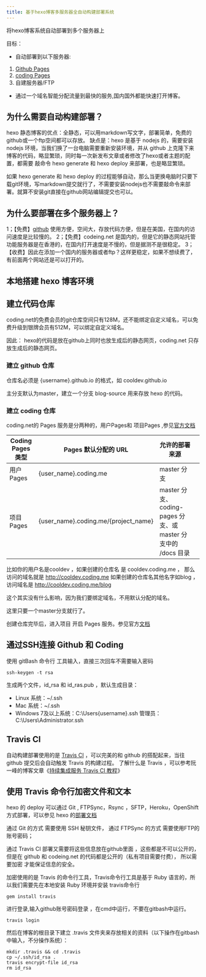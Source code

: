 ```yaml
---
title: 基于hexo博客多服务器全自动构建部署系统
---
```


将hexo博客系统自动部署到多个服务器上

目标：

 - 自动部署到以下服务器:

 1. [Github Pages][1] 
 2. [coding Pages][2]
 3.  自建服务器/FTP


- 通过一个域名智能分配流量到最快的服务,国内国外都能快速打开博客。


## 为什么需要自动构建部署？

hexo 静态博客的优点：全静态，可以用markdown写文字，部署简单，免费的github或一个ftp空间都可以存放。
缺点是：hexo 是基于 nodejs 的，需要安装 nodejs 环境，当我们换了一台电脑需要重新安装环境，并从 github 上克隆下来 博客的代码，略显繁琐，同时每一次新发布文章或者修改了hexo或者主题的配置，都需要 敲命令 hexo generate 和 hexo deploy 来部署，也是略显繁琐。

如果 hexo generate  和 hexo deploy 的过程能够自动，那么当更换电脑时只要下载git环境，写markdown提交就行了，不需要安装nodejs也不需要敲命令来部署。就算不安装git直接在github网站编辑提交也可以。

## 为什么要部署在多个服务器上？

1；【免费】[github][3] 使用方便，空间大，存放代码方便，但是在美国，在国内的访问速度是比较慢的。
2；【免费】codeing.net 是国内的，但是它的静态网站托管功能服务器是在香港的，在国内打开速度是不慢的，但是据测不是很稳定。
3；【收费】因此在添加一个国内的服务器或者ftp？这样更稳定，如果不想续费了，有前面两个网站还是可以打开的。

## 本地搭建 hexo 博客环境



## 建立代码仓库
coding.net的免费会员的git仓库空间只有128M，还不能绑定自定义域名，可以免费升级到银牌会员有512M，可以绑定自定义域名。

因此：
hexo的代码是放在github上同时也放生成后的静态网页，coding.net 只存放生成后的静态网页。

### 建立 github 仓库

仓库名必须是 {username}.github.io 的格式，如 cooldev.github.io

主分支默认为master，建立一个分支 blog-source 用来存放 hexo 的代码。

### 建立 coding 仓库

coding.net的 Pages 服务是分两种的，用户Pages和 项目Pages ,参见[官方文档][4]


| Coding Pages 类型 | Pages 默认分配的 URL                 | 允许的部署来源                                                |     |
| ----------------- | ------------------------------------ | ------------------------------------------------------------- | --- |
| 用户 Pages        | {user_name}.coding.me                | master 分支                                                   |     |
| 项目 Pages        | {user_name}.coding.me/{project_name} | master 分支、coding-pages 分支、或 master 分支中的 /docs 目录 |     |


比如你的用户名是cooldev ，如果创建的仓库名 是  cooldev.coding.me ， 那么访问的域名就是 http://cooldev.coding.me
如果创建的仓库名其他名字如blog ，访问域名是 http://cooldev.coding.me/blog

这个其实没有什么影响，因为我们要绑定域名，不用默认分配的域名。

这里只要一个master分支就行了。

创建仓库完毕后，进入项目 开启 Pages 服务。参见官方[文档][5]

## 通过SSH连接 Github 和 Coding

使用 gitBash 命令行 工具输入，直接三次回车不需要输入密码

```
ssh-keygen -t rsa
```
生成两个文件，id_rsa 和 id_ras.pub ，默认生成目录：

 - Linux 系统：~/.ssh 
 - Mac 系统：~/.ssh 
 - Windows 7及以上系统：C:\Users\{username}\.ssh  管理员：C:\Users\Administrator\.ssh



## Travis CI

自动构建部署使用的是 [Travis CI][6] ，可以完美的和 github 的搭配起来，当往 github 提交后会自动触发 Travis 的构建过程。
了解什么是 Travis ，可以参考阮一峰的博客文章《[持续集成服务 Travis CI 教程][7]》


## 使用 Travis 命令行加密文件和文本

hexo 的 deploy 可以通过 Git  , FTPSync，Rsync ，SFTP，Heroku，OpenShift  方式部署，可以参见 hexo 的[部署文档][8]

通过 Git 的方式 需要使用 SSH 秘钥文件，
通过 FTPSync 的方式 需要使用FTP的账号密码；

通过 Travis CI 部署又需要将这些信息放在github里面 ，这些都是不可以公开的，但是在 github 和 codeing.net 的代码都是公开的（私有项目需要付费）， 所以需要加密 才能保证信息的安全。

加密使用的是 Travis 的命令行工具，Travis命令行工具是基于 Ruby 语言的，所以我们需要先在本地安装 Ruby 环境并安装 travis命令行

```
gem install travis
```
进行登录,输入github账号密码登录 ，在cmd中运行，不要在gitbash中运行。

```
travis login
```

然后在博客的根目录下建立 .travis 文件夹来存放相关的资料（以下操作在gitbash中输入，不分操作系统）：

```
mkdir .travis && cd .travis
cp ~/.ssh/id_rsa .
travis encrypt-file id_rsa
rm id_rsa
```


  [1]: https://pages.github.com/
  [2]: https://coding.net/v1/pages/
  [3]: https://github.com
  [4]: https://coding.net/help/doc/pages/creating-pages.html
  [5]: https://coding.net/help/doc/pages/creating-pages.html#_Pages
  [6]: https://travis-ci.org/
  [7]: http://www.ruanyifeng.com/blog/2017/12/travis_ci_tutorial.html
  [8]: https://hexo.io/docs/deployment.html